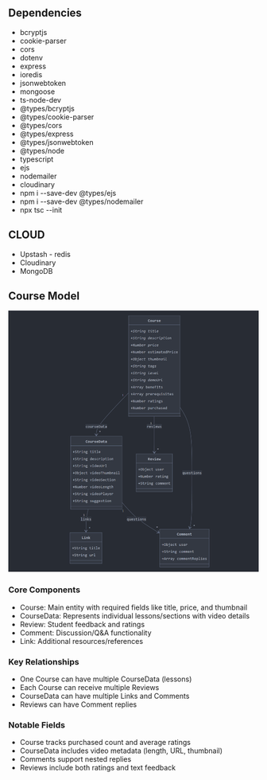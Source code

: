 ## Dependencies

- bcryptjs
- cookie-parser
- cors
- dotenv
- express
- ioredis
- jsonwebtoken
- mongoose
- ts-node-dev
- @types/bcryptjs
- @types/cookie-parser
- @types/cors
- @types/express
- @types/jsonwebtoken
- @types/node
- typescript
- ejs
- nodemailer
- cloudinary
- npm i --save-dev @types/ejs
- npm i --save-dev @types/nodemailer
- npx tsc --init

## CLOUD

- Upstash - redis
- Cloudinary
- MongoDB

## Course Model

![alt text](courseSchema.png)

### Core Components

- Course: Main entity with required fields like title, price, and thumbnail
- CourseData: Represents individual lessons/sections with video details
- Review: Student feedback and ratings
- Comment: Discussion/Q&A functionality
- Link: Additional resources/references

### Key Relationships

- One Course can have multiple CourseData (lessons)
- Each Course can receive multiple Reviews
- CourseData can have multiple Links and Comments
- Reviews can have Comment replies

### Notable Fields

- Course tracks purchased count and average ratings
- CourseData includes video metadata (length, URL, thumbnail)
- Comments support nested replies
- Reviews include both ratings and text feedback
